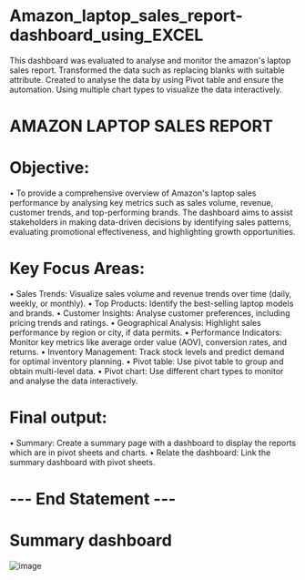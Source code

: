 # Amazon_laptop_sales_report-dashboard_using_EXCEL
This dashboard was evaluated to analyse and monitor the amazon's laptop sales report. Transformed the data such as replacing blanks with suitable attribute. Created to analyse the data by using Pivot table and ensure the automation. Using multiple chart types to visualize the data interactively.
# AMAZON LAPTOP SALES REPORT
# Objective:
•	To provide a comprehensive overview of Amazon's laptop sales performance by analysing key metrics such as sales volume, revenue, customer trends, and top-performing brands. The dashboard aims to assist stakeholders in making data-driven decisions by identifying sales patterns, evaluating promotional effectiveness, and highlighting growth opportunities.
# Key Focus Areas:
•	Sales Trends: Visualize sales volume and revenue trends over time (daily, weekly, or monthly).
•	Top Products: Identify the best-selling laptop models and brands.
•	Customer Insights: Analyse customer preferences, including pricing trends and ratings.
•	Geographical Analysis: Highlight sales performance by region or city, if data permits.
•	Performance Indicators: Monitor key metrics like average order value (AOV), conversion rates, and returns.
•	Inventory Management: Track stock levels and predict demand for optimal inventory planning.
•	Pivot table: Use pivot table to group and obtain multi-level data.
•	Pivot chart: Use different chart types to monitor and analyse the data interactively.
# Final output:
•	Summary: Create a summary page with a dashboard to display the reports which are in pivot sheets and charts.
•	Relate the dashboard: Link the summary dashboard with pivot sheets.


# --- End Statement ---

# Summary dashboard
![image](https://github.com/user-attachments/assets/96535de5-3773-4ff4-a4d2-2f9a7d5bc7f8)
